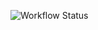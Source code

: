 ![Workflow Status](https://github.com/GustavoRT-debug/C214-LAB/actions/workflows/nome-do-seu-fluxo.yml/badge.svg)
